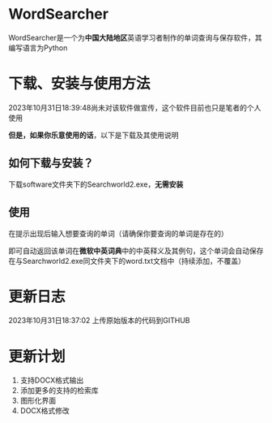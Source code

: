 # WordSearcher

WordSearcher是一个为**中国大陆地区**英语学习者制作的单词查询与保存软件，其编写语言为Python

# 下载、安装与使用方法

2023年10月31日18:39:48尚未对该软件做宣传，这个软件目前也只是笔者的个人使用

**但是，如果你乐意使用的话**，以下是下载及其使用说明

## 如何下载与安装？

下载software文件夹下的Searchworld2.exe，**无需安装**

## 使用

在提示出现后输入想要查询的单词（请确保你要查询的单词是存在的）

即可自动返回该单词在**微软中英词典**中的中英释义及其例句，这个单词会自动保存在与Searchworld2.exe同文件夹下的word.txt文档中（持续添加，不覆盖）

# 更新日志

2023年10月31日18:37:02 上传原始版本的代码到GITHUB

# 更新计划

1. 支持DOCX格式输出
2. 添加更多的支持的检索库
3. 图形化界面
4. DOCX格式修改

